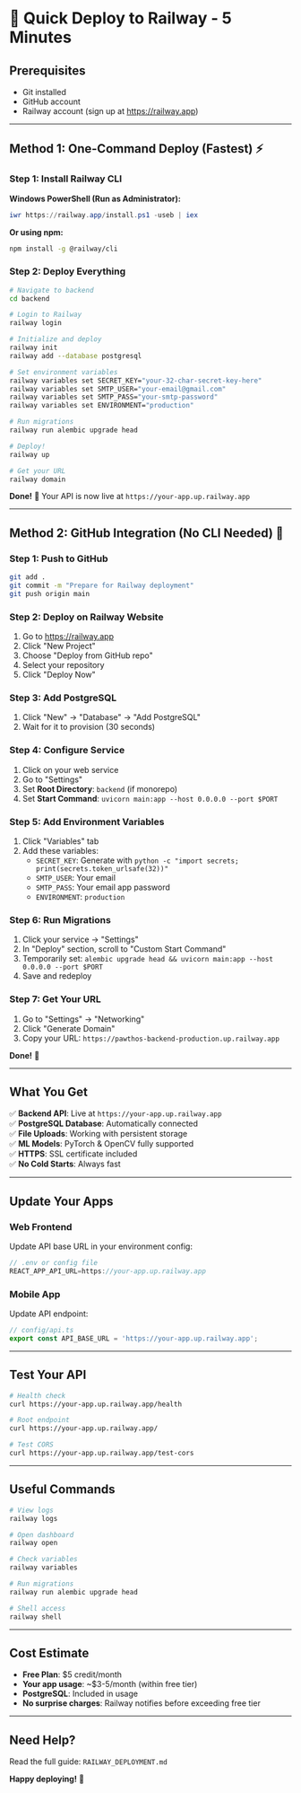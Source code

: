 # 🚀 Quick Deploy to Railway - 5 Minutes

## Prerequisites
- Git installed
- GitHub account
- Railway account (sign up at https://railway.app)

---

## Method 1: One-Command Deploy (Fastest) ⚡

### Step 1: Install Railway CLI
**Windows PowerShell (Run as Administrator):**
```powershell
iwr https://railway.app/install.ps1 -useb | iex
```

**Or using npm:**
```bash
npm install -g @railway/cli
```

### Step 2: Deploy Everything
```bash
# Navigate to backend
cd backend

# Login to Railway
railway login

# Initialize and deploy
railway init
railway add --database postgresql

# Set environment variables
railway variables set SECRET_KEY="your-32-char-secret-key-here"
railway variables set SMTP_USER="your-email@gmail.com"
railway variables set SMTP_PASS="your-smtp-password"
railway variables set ENVIRONMENT="production"

# Run migrations
railway run alembic upgrade head

# Deploy!
railway up

# Get your URL
railway domain
```

**Done!** 🎉 Your API is now live at `https://your-app.up.railway.app`

---

## Method 2: GitHub Integration (No CLI Needed) 🐙

### Step 1: Push to GitHub
```bash
git add .
git commit -m "Prepare for Railway deployment"
git push origin main
```

### Step 2: Deploy on Railway Website
1. Go to https://railway.app
2. Click "New Project"
3. Choose "Deploy from GitHub repo"
4. Select your repository
5. Click "Deploy Now"

### Step 3: Add PostgreSQL
1. Click "New" → "Database" → "Add PostgreSQL"
2. Wait for it to provision (30 seconds)

### Step 4: Configure Service
1. Click on your web service
2. Go to "Settings"
3. Set **Root Directory**: `backend` (if monorepo)
4. Set **Start Command**: `uvicorn main:app --host 0.0.0.0 --port $PORT`

### Step 5: Add Environment Variables
1. Click "Variables" tab
2. Add these variables:
   - `SECRET_KEY`: Generate with `python -c "import secrets; print(secrets.token_urlsafe(32))"`
   - `SMTP_USER`: Your email
   - `SMTP_PASS`: Your email app password
   - `ENVIRONMENT`: `production`

### Step 6: Run Migrations
1. Click your service → "Settings"
2. In "Deploy" section, scroll to "Custom Start Command"
3. Temporarily set: `alembic upgrade head && uvicorn main:app --host 0.0.0.0 --port $PORT`
4. Save and redeploy

### Step 7: Get Your URL
1. Go to "Settings" → "Networking"
2. Click "Generate Domain"
3. Copy your URL: `https://pawthos-backend-production.up.railway.app`

**Done!** 🎉

---

## What You Get

✅ **Backend API**: Live at `https://your-app.up.railway.app`  
✅ **PostgreSQL Database**: Automatically connected  
✅ **File Uploads**: Working with persistent storage  
✅ **ML Models**: PyTorch & OpenCV fully supported  
✅ **HTTPS**: SSL certificate included  
✅ **No Cold Starts**: Always fast  

---

## Update Your Apps

### Web Frontend
Update API base URL in your environment config:
```javascript
// .env or config file
REACT_APP_API_URL=https://your-app.up.railway.app
```

### Mobile App
Update API endpoint:
```typescript
// config/api.ts
export const API_BASE_URL = 'https://your-app.up.railway.app';
```

---

## Test Your API

```bash
# Health check
curl https://your-app.up.railway.app/health

# Root endpoint
curl https://your-app.up.railway.app/

# Test CORS
curl https://your-app.up.railway.app/test-cors
```

---

## Useful Commands

```bash
# View logs
railway logs

# Open dashboard
railway open

# Check variables
railway variables

# Run migrations
railway run alembic upgrade head

# Shell access
railway shell
```

---

## Cost Estimate

- **Free Plan**: $5 credit/month
- **Your app usage**: ~$3-5/month (within free tier)
- **PostgreSQL**: Included in usage
- **No surprise charges**: Railway notifies before exceeding free tier

---

## Need Help?

Read the full guide: `RAILWAY_DEPLOYMENT.md`

**Happy deploying!** 🚂

